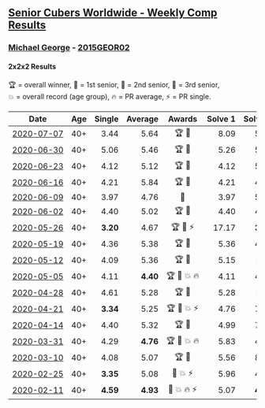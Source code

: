 <style>table {white-space: nowrap;}</style>

## [Senior Cubers Worldwide - Weekly Comp Results](/scw-comp/results/)
### [Michael George](README.md) - [2015GEOR02](https://www.worldcubeassociation.org/persons/2015GEOR02?event=222)
#### 2x2x2 Results

<span style="white-space: nowrap;">🏆 = overall winner</span>, <span style="white-space: nowrap;">🥇 = 1st senior</span>, <span style="white-space: nowrap;">🥈 = 2nd senior</span>, <span style="white-space: nowrap;">🥉 = 3rd senior</span>, <span style="white-space: nowrap;">💥 = overall record (age group)</span>, <span style="white-space: nowrap;">🔥 = PR average</span>, <span style="white-space: nowrap;">⚡ = PR single</span>.

| Date | Age | Single | Average | Awards | Solve 1 | Solve 2 | Solve 3 | Solve 4 | Solve 5 | Video |
| :--: | :--: | --: | --: | :--: | --: | --: | --: | --: | --: | :-- |
| [2020-07-07](../../results/2020-07-07/222.md) | 40+ | 3.44 | 5.64 | 🏆 🥇 | 8.09 | 5.05 | 6.66 | 3.44 | 5.20 | [Link](https://www.facebook.com/michael.george.545/videos/10213958141987989) |
| [2020-06-30](../../results/2020-06-30/222.md) | 40+ | 5.06 | 5.46 | 🏆 🥇 | 5.26 | 5.37 | 5.75 | 8.60 | 5.06 | [Link](https://www.facebook.com/events/679860472562391/permalink/680653352483103) |
| [2020-06-23](../../results/2020-06-23/222.md) | 40+ | 4.12 | 5.12 | 🏆 🥇 | 4.12 | 5.47 | 5.22 | 5.88 | 4.67 | [Link](https://www.facebook.com/events/722150235200875/permalink/725758831506682) |
| [2020-06-16](../../results/2020-06-16/222.md) | 40+ | 4.21 | 5.84 | 🏆 🥇 | 4.21 | 4.70 | 7.90 | 18.30 | 4.91 | [Link](https://www.facebook.com/events/604103587178706/permalink/604280157161049) |
| [2020-06-09](../../results/2020-06-09/222.md) | 40+ | 3.97 | 4.76 | 🥇 | 3.97 | 5.04 | DNF | 5.10 | 4.14 | [Link](https://www.facebook.com/michael.george.545/videos/10213779804129654) |
| [2020-06-02](../../results/2020-06-02/222.md) | 40+ | 4.40 | 5.02 | 🏆 🥇 | 4.40 | 4.81 | 14.16 | 5.40 | 4.84 | [Link](https://www.facebook.com/events/3373950429496747/permalink/3376936499198140) |
| [2020-05-26](../../results/2020-05-26/222.md) | 40+ | **3.20** | 4.67 | 🏆 🥇 ⚡ | 17.17 | **3.20** | 4.44 | 5.23 | 4.34 | [Link](https://www.facebook.com/events/688407551989463/permalink/691880678308817) |
| [2020-05-19](../../results/2020-05-19/222.md) | 40+ | 4.36 | 5.38 | 🏆 🥇 | 5.36 | 4.91 | 4.36 | 8.05 | 5.88 | [Link](https://www.facebook.com/events/1880761498725633/permalink/1881845941950522) |
| [2020-05-12](../../results/2020-05-12/222.md) | 40+ | 4.09 | 5.36 | 🏆 🥇 | 5.15 | DNF | 4.37 | 6.55 | 4.09 | [Link](https://www.facebook.com/events/546188069600739/permalink/550183102534569) |
| [2020-05-05](../../results/2020-05-05/222.md) | 40+ | 4.11 | **4.40** | 🏆 🥇 💥 🔥 | 4.11 | 4.45 | 4.54 | 4.20 | 5.04 | [Link](https://www.facebook.com/events/3313106775587396/permalink/3315206338710773) |
| [2020-04-28](../../results/2020-04-28/222.md) | 40+ | 4.61 | 5.28 | 🏆 🥇 | 5.28 | DNF | 4.99 | 4.61 | 5.56 | [Link](https://www.facebook.com/events/535188653858103/permalink/535313977178904) |
| [2020-04-21](../../results/2020-04-21/222.md) | 40+ | **3.34** | 5.25 | 🏆 🥇 💥 ⚡ | 4.76 | 7.35 | 4.08 | 6.91 | **3.34** | [Link](https://www.facebook.com/events/880278499062375/permalink/884150692008489) |
| [2020-04-14](../../results/2020-04-14/222.md) | 40+ | 4.40 | 5.32 | 🏆 🥇 | 4.99 | 7.69 | 4.96 | 6.02 | 4.40 | [Link](https://www.facebook.com/events/982619255468618/permalink/983676138696263) |
| [2020-03-31](../../results/2020-03-31/222.md) | 40+ | 4.29 | **4.76** | 🏆 🥇 💥 🔥 | 5.83 | 4.29 | 4.88 | 4.86 | 4.54 | [Link](https://www.facebook.com/events/637372103486119/permalink/637382556818407) |
| [2020-03-10](../../results/2020-03-10/222.md) | 40+ | 4.08 | 5.07 | 🏆 🥇 | 5.56 | 8.23 | 4.08 | 4.88 | 4.78 | [Link](https://www.facebook.com/events/654143022005686/permalink/654212128665442) |
| [2020-02-25](../../results/2020-02-25/222.md) | 40+ | **3.35** | 5.08 | 🥇 💥 ⚡ | 5.96 | 4.45 | 5.96 | 4.82 | **3.35** | [Link](https://www.facebook.com/events/2972213492840148/permalink/2972679519460212) |
| [2020-02-11](../../results/2020-02-11/222.md) | 40+ | **4.59** | **4.93** | 🥇 💥 🔥 ⚡ | 5.07 | **4.59** | 7.67 | 4.98 | 4.74 | [Link](https://www.facebook.com/events/176704156956327/permalink/178424350117641) |


<!-- Global site tag (gtag.js) - Google Analytics -->
<script async src="https://www.googletagmanager.com/gtag/js?id=UA-86348435-3"></script>
<script>window.dataLayer = window.dataLayer || []; function gtag() {dataLayer.push(arguments);} gtag('js', new Date()); gtag('config', 'UA-86348435-3');</script>
